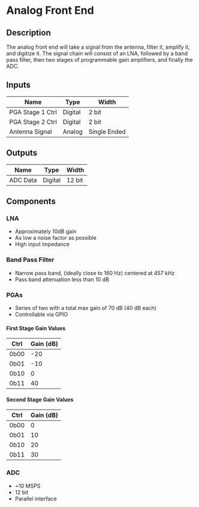 # Analog Front End
## Description
The analog front end will take a signal from the antenna, filter it, amplify it, and digitize it. 
The signal chain will consist of an LNA, followed by a band pass filter, then two stages of programmable gain amplifiers, and finally the ADC.

## Inputs 
| Name             | Type    | Width        |
| ---------------- | ------- | ------------ |
| PGA Stage 1 Ctrl | Digital | 2 bit        |
| PGA Stage 2 Ctrl | Digital | 2 bit        |
| Antenna Signal   | Analog  | Single Ended |

## Outputs 
| Name     | Type    | Width  |
| -------- | ------- | ------ |
| ADC Data | Digital | 12 bit |

## Components

### LNA 
* Approximately 10dB gain
* As low a noise factor as possible
* High input impedance

### Band Pass Filter 
* Narrow pass band, (ideally close to 160 Hz) centered at 457 kHz 
* Pass band attenuation less than 10 dB

### PGAs
* Series of two with a total max gain of 70 dB (40 dB each)
* Controllable via GPIO

#### First Stage Gain Values
| Ctrl | Gain (dB) |
| ---- | --------- |
| 0b00 | -20       |
| 0b01 | -10       |
| 0b10 | 0         |
| 0b11 | 40        |

#### Second Stage Gain Values
| Ctrl | Gain (dB) |
| ---- | --------- |
| 0b00 | 0         |
| 0b01 | 10        |
| 0b10 | 20        |
| 0b11 | 30        |

### ADC 
* ~10 MSPS 
* 12 bit 
* Parallel interface
